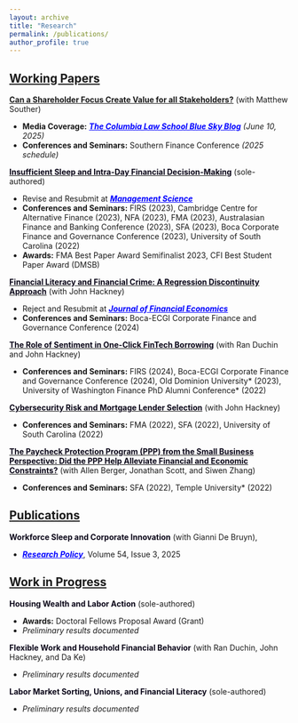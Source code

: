 ```yaml
---
layout: archive
title: "Research"
permalink: /publications/
author_profile: true
---
```

## **<u>Working Papers</u>** 
[**Can a Shareholder Focus Create Value for all Stakeholders?**](https://papers.ssrn.com/sol3/papers.cfm?abstract_id=5219625) (with Matthew Souther)  
- **Media Coverage:** <a href="https://clsbluesky.law.columbia.edu/2025/06/10/can-a-shareholder-focus-create-value-for-all-stakeholders/" style="color:#0000FF;"><strong><em>The Columbia Law School Blue Sky Blog</em></strong></a> *(June 10, 2025)*  
- **Conferences and Seminars:** Southern Finance Conference *(2025 schedule)*

[<span style="color: #0B0719;">**Insufficient Sleep and Intra-Day Financial Decision-Making**</span>](https://papers.ssrn.com/sol3/papers.cfm?abstract_id=4535348) (sole-authored) 
- Revise and Resubmit at <span style="color: #0000FF;">**_<u>Management Science</u>_**</span>
- **Conferences and Seminars:** FIRS (2023), Cambridge Centre for Alternative Finance (2023), NFA (2023), FMA (2023), Australasian Finance and Banking Conference (2023), SFA (2023), Boca Corporate Finance and Governance Conference (2023), University of South Carolina (2022)
- **Awards:** FMA Best Paper Award Semifinalist 2023, CFI Best Student Paper Award (DMSB)
  
[<span style="color: #0B0719;">**Financial Literacy and Financial Crime: A Regression Discontinuity Approach**</span>](https://papers.ssrn.com/sol3/papers.cfm?abstract_id=5097569) (with John Hackney)
- Reject and Resubmit at <span style="color: #0000FF;">**_<u>Journal of Financial Economics</u>_**</span>
- **Conferences and Seminars:** Boca-ECGI Corporate Finance and Governance Conference (2024)
  
[<span style="color: #0B0719;">**The Role of Sentiment in One-Click FinTech Borrowing**</span>](https://papers.ssrn.com/sol3/papers.cfm?abstract_id=4661150) (with Ran Duchin and John Hackney)
- **Conferences and Seminars:** FIRS (2024), Boca-ECGI Corporate Finance and Governance Conference (2024), Old Dominion University* (2023), University of Washington Finance PhD Alumni Conference* (2022)
  
[<span style="color: #0B0719;">**Cybersecurity Risk and Mortgage Lender Selection**</span>](https://papers.ssrn.com/sol3/papers.cfm?abstract_id=4254301) (with John Hackney)
- **Conferences and Seminars:** FMA (2022), SFA (2022), University of South Carolina (2022)
  
[<span style="color: #0B0719;">**The Paycheck Protection Program (PPP) from the Small Business Perspective: Did the PPP Help Alleviate Financial and Economic Constraints?**</span>](https://papers.ssrn.com/sol3/papers.cfm?abstract_id=3908707)  (with Allen Berger, Jonathan Scott, and Siwen Zhang)
- **Conferences and Seminars:** SFA (2022), Temple University* (2022)


## **<u>Publications</u>** 

<span style="color: #0B0719;">**Workforce Sleep and Corporate Innovation**</span>  (with Gianni De Bruyn), 
- <span style="color: #0000FF;">**_<u>Research Policy</u>_**</span>, Volume 54, Issue 3, 2025


## **<u>Work in Progress</u>** 
  
<span style="color: #0B0719;">**Housing Wealth and Labor Action**</span> (sole-authored)
- **Awards:** Doctoral Fellows Proposal Award (Grant)
- *Preliminary results documented*
  
<span style="color: #0B0719;">**Flexible Work and Household Financial Behavior**</span> (with Ran Duchin, John Hackney, and Da Ke)
- *Preliminary results documented*

<span style="color: #0B0719;">**Labor Market Sorting, Unions, and Financial Literacy**</span> (sole-authored)
- *Preliminary results documented*
  
  
